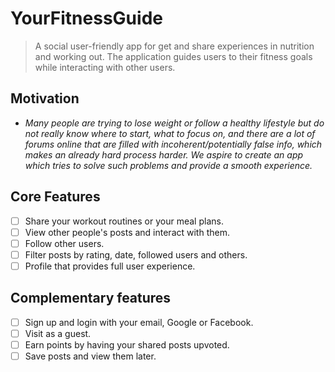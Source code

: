 # YourFitnessGuide

> A social user-friendly app for get and share experiences in nutrition and working out. The application guides users to their fitness goals while interacting with other users. 

## Motivation

* *Many people are trying to lose weight or follow a healthy lifestyle but do not really know where to start, what to focus on, and there are a lot of forums online that are filled with incoherent/potentially false info, which makes an already hard process harder. We aspire to create an app which tries to solve such problems and provide a smooth experience.*

## Core Features

* [ ] Share your workout routines or your meal plans.
* [ ] View other people's posts and interact with them.
* [ ] Follow other users.
* [ ] Filter posts by rating, date, followed users and others.
* [ ] Profile that provides full user experience.

## Complementary features

* [ ] Sign up and login with your email, Google or Facebook.
* [ ] Visit as a guest.
* [ ] Earn points by having your shared posts upvoted.
* [ ] Save posts and view them later.
